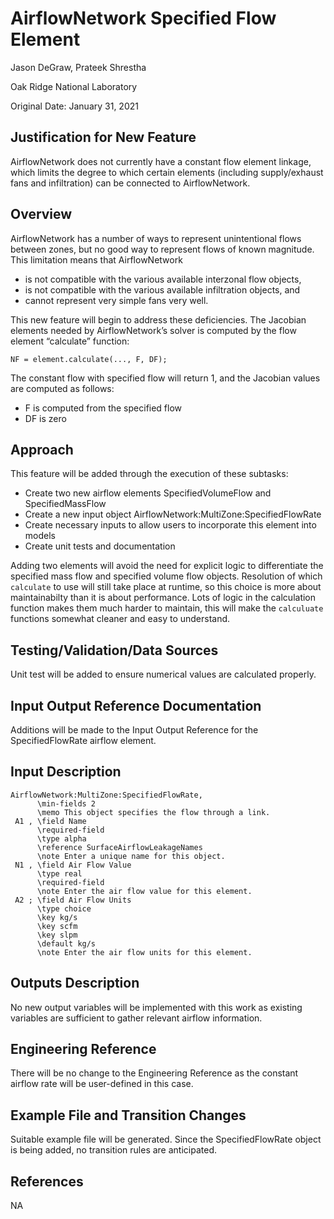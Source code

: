 # AirflowNetwork Specified Flow Element #

Jason DeGraw, Prateek Shrestha

Oak Ridge National Laboratory

Original Date: January 31, 2021

## Justification for New Feature ##
AirflowNetwork does not currently have a constant flow element linkage, which limits the degree to which
certain elements (including supply/exhaust fans and infiltration) can be connected to AirflowNetwork.  

## Overview ##
AirflowNetwork has a number of ways to represent unintentional flows between zones, but no good way to
represent flows of known magnitude. This limitation means that AirflowNetwork

  * is not compatible with the various available interzonal flow objects,
  * is not compatible with the various available infiltration objects, and
  * cannot represent very simple fans very well.

This new feature will begin to address these deficiencies. The Jacobian elements needed by
AirflowNetwork’s solver is computed by the flow element “calculate” function:

```
NF = element.calculate(..., F, DF);
```

The constant flow with specified flow will return 1, and the Jacobian values are computed as follows:

  * F is computed from the specified flow
  * DF is zero

## Approach ##
This feature will be added through the execution of these subtasks:

  * Create two new airflow elements SpecifiedVolumeFlow and SpecifiedMassFlow 
  * Create a new input object AirflowNetwork:MultiZone:SpecifiedFlowRate
  * Create necessary inputs to allow users to incorporate this element into models
  * Create unit tests and documentation

Adding two elements will avoid the need for explicit logic to differentiate the specified mass flow and specified volume flow objects.
Resolution of which `calculate` to use will still take place at runtime, so this choice is more about maintainabilty than it is about
performance. Lots of logic in the calculation function makes them much harder to maintain, this will make the `calculuate` functions
somewhat cleaner and easy to understand.

## Testing/Validation/Data Sources ##
Unit test will be added to ensure numerical values are calculated properly.

## Input Output Reference Documentation ##
Additions will be made to the Input Output Reference for the SpecifiedFlowRate airflow element.

## Input Description ##
```
AirflowNetwork:MultiZone:SpecifiedFlowRate,
      \min-fields 2
      \memo This object specifies the flow through a link.
 A1 , \field Name
      \required-field
      \type alpha
      \reference SurfaceAirflowLeakageNames
      \note Enter a unique name for this object.
 N1 , \field Air Flow Value
      \type real
      \required-field
      \note Enter the air flow value for this element.
 A2 ; \field Air Flow Units
      \type choice
      \key kg/s
      \key scfm
      \key slpm
      \default kg/s
      \note Enter the air flow units for this element.
```

## Outputs Description ##
No new output variables will be implemented with this work as existing variables are sufficient to gather relevant airflow information.

## Engineering Reference ##
There will be no change to the Engineering Reference as the constant airflow rate will be user-defined in this case.

## Example File and Transition Changes ##
Suitable example file will be generated. Since the SpecifiedFlowRate object is being added, no transition rules are anticipated.

## References ##
NA
